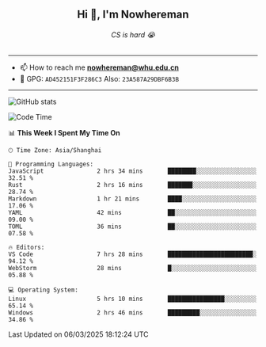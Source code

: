 <h2 align="center">Hi 👋, I'm Nowhereman</h2>
<h6 align="center">CS is hard 😭</h6>

---
- 📫 How to reach me **nowhereman@whu.edu.cn**
- 🔑 GPG: `AD452151F3F286C3`  Also: `23A587A29DBF6B3B`

---
![GitHub stats](https://github-readme-stats.vercel.app/api?username=nowherechan&theme=transparent&rank_icon=github&include_all_commits=true&count_private=true)

<!--START_SECTION:waka-->
![Code Time](http://img.shields.io/badge/Code%20Time-726%20hrs%2046%20mins-blue)

📊 **This Week I Spent My Time On** 

```text
🕑︎ Time Zone: Asia/Shanghai

💬 Programming Languages: 
JavaScript               2 hrs 34 mins       ████████░░░░░░░░░░░░░░░░░   32.51 % 
Rust                     2 hrs 16 mins       ███████░░░░░░░░░░░░░░░░░░   28.74 % 
Markdown                 1 hr 21 mins        ████░░░░░░░░░░░░░░░░░░░░░   17.06 % 
YAML                     42 mins             ██░░░░░░░░░░░░░░░░░░░░░░░   09.00 % 
TOML                     36 mins             ██░░░░░░░░░░░░░░░░░░░░░░░   07.58 % 

🔥 Editors: 
VS Code                  7 hrs 28 mins       ████████████████████████░   94.12 % 
WebStorm                 28 mins             █░░░░░░░░░░░░░░░░░░░░░░░░   05.88 % 

💻 Operating System: 
Linux                    5 hrs 10 mins       ████████████████░░░░░░░░░   65.14 % 
Windows                  2 hrs 46 mins       █████████░░░░░░░░░░░░░░░░   34.86 % 
```


 Last Updated on 06/03/2025 18:12:24 UTC
<!--END_SECTION:waka-->

